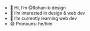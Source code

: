 - 👋 Hi, I’m @Rohan-k-design
- 👀 I’m interested in design & web dev
- 🌱 I’m currently learning web dev
- 😄 Pronouns: he/him


<!---
Rohan-k-design/Rohan-k-design is a ✨ special ✨ repository because its `README.md` (this file) appears on your GitHub profile.
You can click the Preview link to take a look at your changes.
--->

